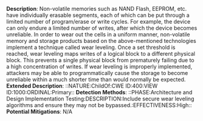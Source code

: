 **Description**: Non-volatile memories such as NAND Flash, EEPROM, etc. have individually erasable segments, each of which can be put through a limited number of program/erase or write cycles. For example, the device can only endure a limited number of writes, after which the device becomes unreliable. In order to wear out the cells in a uniform manner, non-volatile memory and storage products based on the above-mentioned technologies implement a technique called wear leveling. Once a set threshold is reached, wear leveling maps writes of a logical block to a different physical block. This prevents a single physical block from prematurely failing due to a high concentration of writes. If wear leveling is improperly implemented, attackers may be able to programmatically cause the storage to become unreliable within a much shorter time than would normally be expected.
**Extended Description**: ::NATURE:ChildOf:CWE ID:400:VIEW ID:1000:ORDINAL:Primary::
**Detection Methods**: ::PHASE:Architecture and Design Implementation Testing:DESCRIPTION:Include secure wear leveling algorithms and ensure they may not be bypassed.:EFFECTIVENESS:High::
**Potential Mitigations**: N/A